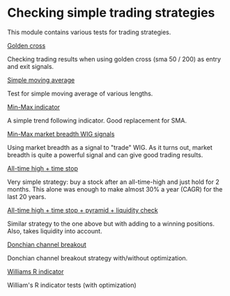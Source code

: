 # Checking simple trading strategies

This module contains various tests for trading strategies.

[Golden cross](./src/main/java/com/alphatica/alis/examples/goldencross)

Checking trading results when using golden cross (sma 50 / 200) as entry and exit signals.

[Simple moving average](./src/main/java/com/alphatica/alis/examples/sma)

Test for simple moving average of various lengths.

[Min-Max indicator](./src/main/java/com/alphatica/alis/examples/minmax)

A simple trend following indicator. Good replacement for SMA.

[Min-Max market breadth WIG signals](./src/main/java/com/alphatica/alis/examples/marketbreadth)

Using market breadth as a signal to "trade" WIG. As it turns out, market breadth is quite a powerful signal
and can give good trading results.

[All-time high + time stop](./src/main/java/com/alphatica/alis/examples/ath/AthPlusTime.java)

Very simple strategy: buy a stock after an all-time-high and just hold for 2 months.
This alone was enough to make almost 30% a year (CAGR) for the last 20 years.

[All-time high + time stop + pyramid + liquidity check](./src/main/java/com/alphatica/alis/examples/ath/AthPlusTimePyramid.java)

Similar strategy to the one above but with adding to a winning positions. Also, takes liquidity into account.

[Donchian channel breakout](./src/main/java/com/alphatica/alis/examples/donchian)

Donchian channel breakout strategy with/without optimization.

[Williams R indicator](./src/main/java/com/alphatica/alis/examples/williamsr)

William's R indicator tests (with optimization)